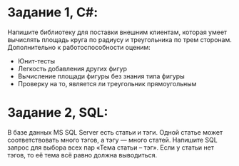 # Задание 1, C#: #
Напишите библиотеку для поставки внешним клиентам, которая умеет вычислять площадь круга по радиусу и треугольника по трем сторонам. Дополнительно к работоспособности оценим:
 *  Юнит-тесты
 *   Легкость добавления других фигур
 *   Вычисление площади фигуры без знания типа фигуры
 *   Проверку на то, является ли треугольник прямоугольным

# Задание 2, SQL: #
В базе данных MS SQL Server есть статьи и тэги. Одной статье может соответствовать много тэгов, а тэгу — много статей. 
Напишите SQL запрос для выбора всех пар «Тема статьи – тэг». Если у статьи нет тэгов, то её тема всё равно должна выводиться.
